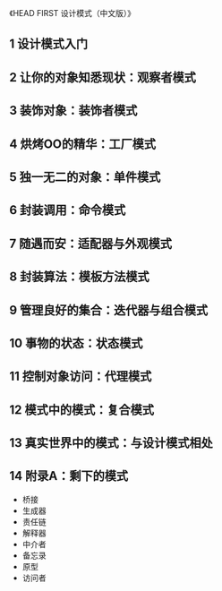 《HEAD FIRST 设计模式（中文版）》

## 1 设计模式入门
## 2 让你的对象知悉现状：观察者模式
## 3 装饰对象：装饰者模式
## 4 烘烤OO的精华：工厂模式
## 5 独一无二的对象：单件模式
## 6 封装调用：命令模式
## 7 随遇而安：适配器与外观模式
## 8 封装算法：模板方法模式
## 9 管理良好的集合：迭代器与组合模式
## 10 事物的状态：状态模式
## 11 控制对象访问：代理模式
## 12 模式中的模式：复合模式
## 13 真实世界中的模式：与设计模式相处
## 14 附录A：剩下的模式
- 桥接
- 生成器
- 责任链
- 解释器
- 中介者
- 备忘录
- 原型
- 访问者